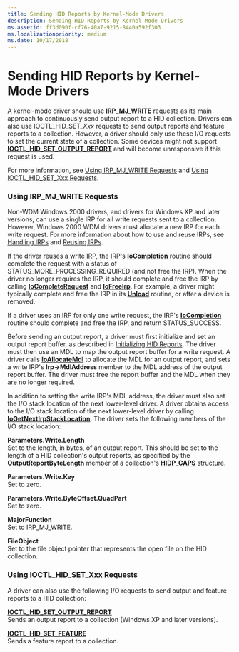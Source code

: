 ```yaml
---
title: Sending HID Reports by Kernel-Mode Drivers
description: Sending HID Reports by Kernel-Mode Drivers
ms.assetid: ff3d090f-cf76-40a7-9215-8440a592f303
ms.localizationpriority: medium
ms.date: 10/17/2018
---
```


# Sending HID Reports by Kernel-Mode Drivers


A kernel-mode driver should use [**IRP\_MJ\_WRITE**](https://docs.microsoft.com/windows-hardware/drivers/kernel/irp-mj-write) requests as its main approach to continuously send output report to a HID collection. Drivers can also use IOCTL\_HID\_SET\_*Xxx* requests to send output reports and feature reports to a collection. However, a driver should only use these I/O requests to set the current state of a collection. Some devices might not support [**IOCTL\_HID\_SET\_OUTPUT\_REPORT**](https://docs.microsoft.com/windows-hardware/drivers/ddi/hidclass/ni-hidclass-ioctl_hid_set_output_report) and will become unresponsive if this request is used.

For more information, see [Using IRP\_MJ\_WRITE Requests](#using-irp-mj-write-requests) and [Using IOCTL\_HID\_SET\_Xxx Requests](#using-ioctl-hid-set-xxx-requests).

### <a href="" id="using-irp-mj-write-requests"></a>Using IRP\_MJ\_WRITE Requests

Non-WDM Windows 2000 drivers, and drivers for Windows XP and later versions, can use a single IRP for all write requests sent to a collection. However, Windows 2000 WDM drivers must allocate a new IRP for each write request. For more information about how to use and reuse IRPs, see [Handling IRPs](https://docs.microsoft.com/windows-hardware/drivers/kernel/handling-irps) and [Reusing IRPs](https://docs.microsoft.com/windows-hardware/drivers/kernel/reusing-irps).

If the driver reuses a write IRP, the IRP's [**IoCompletion**](https://docs.microsoft.com/windows-hardware/drivers/ddi/wdm/nc-wdm-io_completion_routine) routine should complete the request with a status of STATUS\_MORE\_PROCESSING\_REQUIRED (and not free the IRP). When the driver no longer requires the IRP, it should complete and free the IRP by calling [**IoCompleteRequest**](https://docs.microsoft.com/windows-hardware/drivers/ddi/wdm/nf-wdm-iocompleterequest) and [**IoFreeIrp**](https://docs.microsoft.com/windows-hardware/drivers/ddi/wdm/nf-wdm-iofreeirp). For example, a driver might typically complete and free the IRP in its [**Unload**](https://docs.microsoft.com/windows-hardware/drivers/ddi/wdm/nc-wdm-driver_unload) routine, or after a device is removed.

If a driver uses an IRP for only one write request, the IRP's [**IoCompletion**](https://docs.microsoft.com/windows-hardware/drivers/ddi/wdm/nc-wdm-io_completion_routine) routine should complete and free the IRP, and return STATUS\_SUCCESS.

Before sending an output report, a driver must first initialize and set an output report buffer, as described in [Initializing HID Reports](initializing-hid-reports.md). The driver must then use an MDL to map the output report buffer for a write request. A driver calls [**IoAllocateMdl**](https://docs.microsoft.com/windows-hardware/drivers/ddi/wdm/nf-wdm-ioallocatemdl) to allocate the MDL for an output report, and sets a write IRP's **Irp-&gt;MdlAddress** member to the MDL address of the output report buffer. The driver must free the report buffer and the MDL when they are no longer required.

In addition to setting the write IRP's MDL address, the driver must also set the I/O stack location of the next lower-level driver. A driver obtains access to the I/O stack location of the next lower-level driver by calling [**IoGetNextIrpStackLocation**](https://docs.microsoft.com/windows-hardware/drivers/ddi/wdm/nf-wdm-iogetnextirpstacklocation). The driver sets the following members of the I/O stack location:

<a href="" id="parameters-write-length"></a>**Parameters.Write.Length**  
Set to the length, in bytes, of an output report. This should be set to the length of a HID collection's output reports, as specified by the **OutputReportByteLength** member of a collection's [**HIDP\_CAPS**](https://docs.microsoft.com/windows-hardware/drivers/ddi/hidpi/ns-hidpi-_hidp_caps) structure.

<a href="" id="parameters-write-key"></a>**Parameters.Write.Key**  
Set to zero.

<a href="" id="parameters-write-byteoffset-quadpart"></a>**Parameters.Write.ByteOffset.QuadPart**  
Set to zero.

<a href="" id="majorfunction"></a>**MajorFunction**  
Set to IRP\_MJ\_WRITE.

<a href="" id="fileobject"></a>**FileObject**  
Set to the file object pointer that represents the open file on the HID collection.

### <a href="" id="using-ioctl-hid-set-xxx-requests"></a>Using IOCTL\_HID\_SET\_Xxx Requests

A driver can also use the following I/O requests to send output and feature reports to a HID collection:

<a href="" id="ioctl-hid-set-output-report"></a>[**IOCTL\_HID\_SET\_OUTPUT\_REPORT**](https://docs.microsoft.com/windows-hardware/drivers/ddi/hidclass/ni-hidclass-ioctl_hid_set_output_report)  
Sends an output report to a collection (Windows XP and later versions).

<a href="" id="ioctl-hid-set-feature"></a>[**IOCTL\_HID\_SET\_FEATURE**](https://docs.microsoft.com/windows-hardware/drivers/ddi/hidclass/ni-hidclass-ioctl_hid_set_feature)  
Sends a feature report to a collection.

 

 




